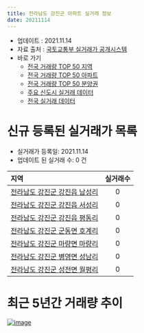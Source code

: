 ```yaml
---
title: 전라남도 강진군 아파트 실거래 정보
date: 20211114
---
```


* 업데이트 : 2021.11.14
* 자료 출처 : [국토교통부 실거래가 공개시스템](http://rt.molit.go.kr)
* 바로 가기
    * [전국 거래량 TOP 50 지역](https://apt-info.github.io/apt-trade-info/tr)
    * [전국 거래량 TOP 50 아파트](https://apt-info.github.io/apt-trade-info/ta)
    * [전국 거래량 TOP 50 분양권](https://apt-info.github.io/apt-trade-info/tb)
    * [주요 신도시 실거래 데이터](https://apt-info.github.io/apt-trade-info/newtown)
    * [전국 실거래 데이터](https://apt-info.github.io/apt-trade-info/all)



<script async src="https://pagead2.googlesyndication.com/pagead/js/adsbygoogle.js"></script>
<!-- 기본광고 -->
<ins class="adsbygoogle"
     style="display:block"
     data-ad-client="ca-pub-1142216861245946"
     data-ad-slot="4805727019"
     data-ad-format="auto"
     data-full-width-responsive="true"></ins>
<script>
     (adsbygoogle = window.adsbygoogle || []).push({});
</script>


# 신규 등록된 실거래가 목록

* 실거래가 등록일: 2021.11.14
* 업데이트 된 실거래 수: 0 건


|지역|실거래수|
|:---|:---:|
|[전라남도 강진군 강진읍 남성리](https://apt-info.github.io/apt-trade-info/r2143)|0|
|[전라남도 강진군 강진읍 서성리](https://apt-info.github.io/apt-trade-info/r2139)|0|
|[전라남도 강진군 강진읍 평동리](https://apt-info.github.io/apt-trade-info/r2140)|0|
|[전라남도 강진군 군동면 호계리](https://apt-info.github.io/apt-trade-info/r2142)|0|
|[전라남도 강진군 마량면 마량리](https://apt-info.github.io/apt-trade-info/r2141)|0|
|[전라남도 강진군 병영면 성남리](https://apt-info.github.io/apt-trade-info/r2943)|0|
|[전라남도 강진군 성전면 월평리](https://apt-info.github.io/apt-trade-info/r3664)|0|



<script async src="https://pagead2.googlesyndication.com/pagead/js/adsbygoogle.js"></script>
<!-- 기본광고 -->
<ins class="adsbygoogle"
     style="display:block"
     data-ad-client="ca-pub-1142216861245946"
     data-ad-slot="4805727019"
     data-ad-format="auto"
     data-full-width-responsive="true"></ins>
<script>
     (adsbygoogle = window.adsbygoogle || []).push({});
</script>


# 최근 5년간 거래량 추이


<div style="width:100%;">
    <canvas id="deal_progress" height="200"></canvas>
</div>

<script>
new Chart(document.getElementById("deal_progress"), {
    type: 'line',
    data: {
        labels: ['16.01','16.02','16.03','16.04','16.05','16.06','16.07','16.08','16.09','16.10','16.11','16.12','17.01','17.02','17.03','17.04','17.05','17.06','17.07','17.09','17.10','17.11','17.12','18.01','18.02','18.03','18.04','18.05','18.06','18.07','18.08','18.09','18.10','18.11','18.12','19.01','19.02','19.03','19.04','19.05','19.06','19.07','19.08','19.09','19.10','19.11','19.12','20.01','20.02','20.03','20.04','20.05','20.06','20.07','20.08','20.09','20.10','20.11','20.12','21.01','21.02','21.03','21.04','21.05','21.06','21.07','21.08','21.09','21.10','21.11'],
        datasets: [{
            label: '매매/분양권',
            data: [9,7,17,13,5,6,4,6,9,7,5,7,8,10,6,5,2,4,6,2,5,3,4,7,5,2,6,4,6,7,4,8,7,8,13,9,6,7,10,3,2,7,9,14,20,13,14,11,19,12,18,12,15,14,9,8,12,9,13,15,6,12,4,6,9,6,10,5,5,0],
            borderColor: "rgba(66, 133, 243, 1)",
            backgroundColor: "rgba(66, 133, 243, 0.05)",
            borderWidth: 1,
            pointRadius: 0,
            fill: false,
            lineTension: 0
        },{
            label: '전/월세',
            data: [2,1,3,1,1,0,3,0,2,1,2,0,1,1,1,2,2,0,2,0,1,1,4,1,3,0,2,2,2,5,0,3,2,1,2,5,7,1,3,1,2,2,4,3,5,2,2,7,1,6,8,2,1,4,0,1,3,1,0,0,2,2,2,2,2,1,4,4,0,1],
            borderColor: "rgba(255, 90, 0, 1)",
            backgroundColor: "rgba(255, 90, 0, 0.05)",
            borderWidth: 1,
            pointRadius: 0,
            fill: false,
            lineTension: 0
        },{
            label: '합계',
            data: [11,8,20,14,6,6,7,6,11,8,7,7,9,11,7,7,4,4,8,2,6,4,8,8,8,2,8,6,8,12,4,11,9,9,15,14,13,8,13,4,4,9,13,17,25,15,16,18,20,18,26,14,16,18,9,9,15,10,13,15,8,14,6,8,11,7,14,9,5,1],
            borderColor: "rgba(0, 0, 0, 1)",
            backgroundColor: "rgba(0, 0, 0, 0.03)",
            borderWidth: 0.1,
            pointRadius: 0,
            fill: true,
            lineTension: 0
        }
        ]
    },
    options: {
        responsive: true,
        title: {
            display: false
        },
        tooltips: {
            mode: 'index',
            intersect: false
        },
        hover: {
            mode: 'nearest',
            intersect: true
        },
        scales: {
            xAxes: [{
                display: true,
                scaleLabel: {
                    display: true,
                    labelString: '년/월'
                }
            }],
            yAxes: [{
                display: true,
                ticks: {
                    suggestedMin: 0,
                },
                scaleLabel: {
                    display: true,
                    labelString: '실거래 수'
                }
            }]
        }
    }
});

</script>


[![image](https://apt-info.github.io/images/2020-01-03-apt-trade-info/1024x500.png)](https://play.google.com/store/apps/details?id=com.aptinfo.apttradeinfo)

